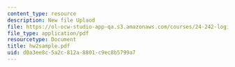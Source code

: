 ```yaml
---
content_type: resource
description: New file Uplaod
file: https://ol-ocw-studio-app-qa.s3.amazonaws.com/courses/24-242-logic-ii-spring-2004/d0a3ee8c5a2c812a8801c9ec8b5799a7_hw2sample.pdf
file_type: application/pdf
resourcetype: Document
title: hw2sample.pdf
uid: d0a3ee8c-5a2c-812a-8801-c9ec8b5799a7
---
```

